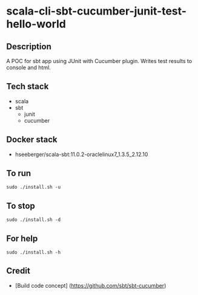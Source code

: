# scala-cli-sbt-cucumber-junit-test-hello-world

## Description
A POC for sbt app using JUnit with
Cucumber plugin. Writes test results
to console and html.

## Tech stack
- scala
- sbt
  - junit
  - cucumber

## Docker stack
- hseeberger/scala-sbt:11.0.2-oraclelinux7_1.3.5_2.12.10

## To run
`sudo ./install.sh -u`

## To stop
`sudo ./install.sh -d`

## For help
`sudo ./install.sh -h`

## Credit
- [Build code concept] (https://github.com/sbt/sbt-cucumber)
